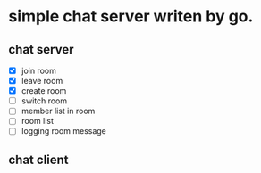# simple chat server writen by go.

## chat server
- [x] join room
- [x] leave room
- [x] create room
- [ ] switch room
- [ ] member list in room
- [ ] room list
- [ ] logging room message

## chat client